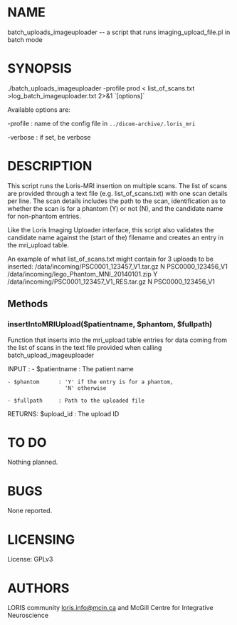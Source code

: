 # NAME

batch\_uploads\_imageuploader -- a script that runs imaging\_upload\_file.pl in
batch mode

# SYNOPSIS

./batch\_uploads\_imageuploader -profile prod < list\_of\_scans.txt >log\_batch\_imageuploader.txt 2>&1 \`\[options\]\`

Available options are:

\-profile      : name of the config file in
                `../dicom-archive/.loris_mri`

\-verbose      : if set, be verbose

# DESCRIPTION

This script runs the Loris-MRI insertion on multiple scans. The list of scans
are provided through a text file (e.g. list\_of\_scans.txt) with one scan details
per line.
The scan details includes the path to the scan, identification as to whether the
scan is for a phantom (Y) or not (N), and the candidate name for non-phantom
entries.

Like the Loris Imaging Uploader interface, this script also validates the
candidate name against the (start of the) filename and creates an entry in the
mri\_upload table.

An example of what list\_of\_scans.txt might contain for 3 uploads to be inserted:
/data/incoming/PSC0001\_123457\_V1.tar.gz N PSC0000\_123456\_V1
/data/incoming/lego\_Phantom\_MNI\_20140101.zip Y
/data/incoming/PSC0001\_123457\_V1\_RES.tar.gz N PSC0000\_123456\_V1

## Methods

### insertIntoMRIUpload($patientname, $phantom, $fullpath)

Function that inserts into the mri\_upload table entries for data coming from
the list of scans in the text file provided when calling
batch\_upload\_imageuploader

INPUT  :
    - $patientname  : The patient name

    - $phantom      : 'Y' if the entry is for a phantom,
                      'N' otherwise

    - $fullpath     : Path to the uploaded file
    

RETURNS: $upload\_id : The upload ID

# TO DO

Nothing planned.

# BUGS

None reported.

# LICENSING

License: GPLv3

# AUTHORS

LORIS community <loris.info@mcin.ca> and McGill Centre for Integrative
Neuroscience
